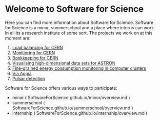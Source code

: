 # Welcome to Software for Science
Here you can find more information about Software for Science. Software for Science is a minor, summerschool and a place where interns can work. In all its a research institute of some sort. The projects we work on at this moment are:

1. [Load balancing for CERN](https://softwareforscience.github.io/projects/LoadbalancingCern) 
2. [Monitioring for CERN](https://SoftwareForScience.github.io/projects/MonitoringCern)
3. [Bookkeeping for CERN](https://SoftwareForScience.github.io/projects/BookkeepingCern)
4. [Visualising high-dimensional data sets for ASTRON](https://SoftwareForScience.github.io/projects/VisualAstron)
5. [Fine-grained energy consumption monitoring in computer clusters](https://SoftwareForScience.github.io/projects/MonitoringAstron)
6. [Via Appia](https://SoftwareForScience.github.io/projects/ViaAppia)
7. [Pulsar detection](https://SoftwareForScience.github.io/projects/Pulsardetection)

Software for Science offers various ways to participate:
* minor ( SoftwareForScience.github.io/minor/overview.md )
* summerschool ( SoftwareForScience.github.io/summerschool/overview.md )
* internship ( SoftwareForScience.github.io/internship/overview.md )


